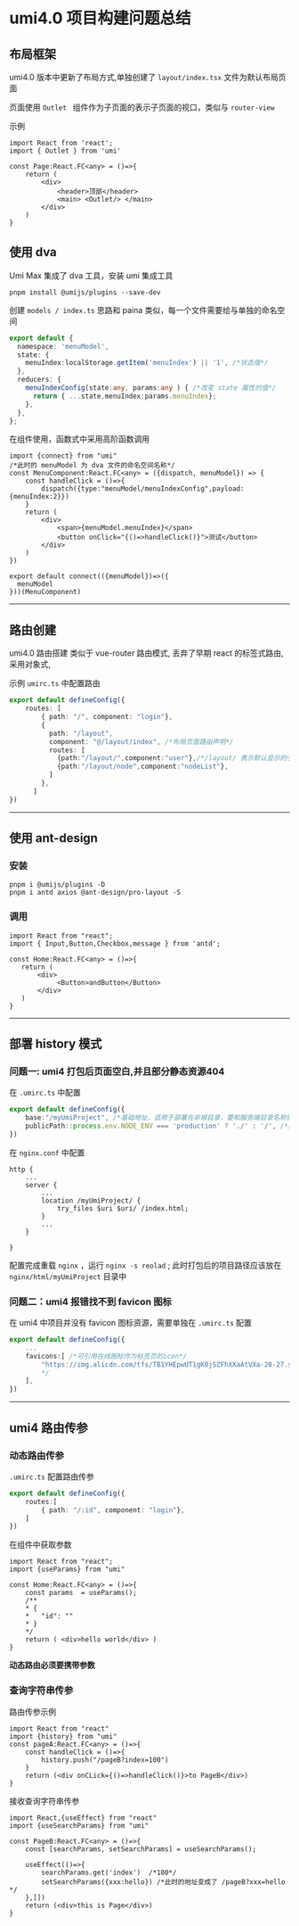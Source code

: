 # umi4.0 项目构建问题总结

## 布局框架

umi4.0 版本中更新了布局方式,单独创建了 `layout/index.tsx` 文件为默认布局页面     

页面使用 `Outlet ` 组件作为子页面的表示子页面的视口，类似与 `router-view`

示例 

```react
import React from 'react';
import { Outlet } from 'umi'

const Page:React.FC<any> = ()=>{
    return (
    	<div>
        	<header>顶部</header>
            <main> <Outlet/> </main>
        </div>
    )
}
```

## 使用 dva

Umi Max 集成了 dva 工具，安装 umi 集成工具

```shell
pnpm install @umijs/plugins --save-dev
```

创建 `models / index.ts` 思路和 paina 类似，每一个文件需要给与单独的命名空间

```ts
export default {
  namespace: 'menuModel',
  state: {
    menuIndex:localStorage.getItem('menuIndex') || '1', /*状态值*/
  },
  reducers: {
    menuIndexConfig(state:any, params:any ) { /*改变 state 属性的值*/
      return { ...state,menuIndex:params.menuIndex};
    },
  },
};
```

在组件使用，函数式中采用高阶函数调用

```react
import {connect} from "umi"
/*此时的 menuModel 为 dva 文件的命名空间名称*/
const MenuComponent:React.FC<any> = ({dispatch, menuModel}) => {
    const handleClick = ()=>{
        dispatch({type:"menuModel/menuIndexConfig",payload:{menuIndex:2}})
    }
	return (
    	<div>
        	<span>{menuModel.menuIndex}</span>
        	<button onClick="{()=>handleClick()}">测试</button>
        </div>
    )    
})

export default connect(({menuModel})=>({
  menuModel
}))(MenuComponent)
```

---

## 路由创建

umi4.0 路由搭建 类似于 vue-router 路由模式, 丢弃了早期 react 的标签式路由, 采用对象式, 

示例 `umirc.ts` 中配置路由

```ts
export default defineConfig({
    routes: [
        { path: "/", component: "login"},
        { 
          path: "/layout", 
          component: "@/layout/index", /*布局页面路由声明*/
          routes: [
            {path:"/layout/",component:"user"},/*/layout/ 表示默认显示的子路由*/
            {path:"/layout/node",component:"nodeList"},
          ]
        },
      ]
})
```

---

## 使用 ant-design 

### 安装

```shell
pnpm i @umijs/plugins -D
pnpm i antd axios @ant-design/pro-layout -S
```

### 调用

```react
import React from "react";
import { Input,Button,Checkbox,message } from 'antd';

const Home:React.FC<any> = ()=>{
   return (
       <div>
       		<Button>andButton</Button>
       </div>
   )
}

```

---

## 部署 history 模式

### 问题一: umi4 打包后页面空白,并且部分静态资源404

在 `.umirc.ts` 中配置

```ts
export default defineConfig({
    base:"/myUmiProject", /*基础地址，适用于部署在非根目录，要和服务端目录名称保持一致*/
    publicPath::process.env.NODE_ENV === 'production' ? './' : '/', /*用于解决部分静态资源404问题*/
})
```

在 `nginx.conf` 中配置

```nginx
http {
    ...
    server {
        ...
        location /myUmiProject/ {
            try_files $uri $uri/ /index.html;
		}
        ...
    }
   
}
```

配置完成重载 `nginx` ，运行  `nginx -s reolad`  ; 此时打包后的项目路径应该放在 `nginx/html/myUmiProject` 目录中

### 问题二：umi4 报错找不到 favicon 图标 

在 umi4 中项目并没有 favicon 图标资源，需要单独在 `.umirc.ts` 配置

```ts
export default defineConfig({
    ...
    favicons:[ /*可引用在线图标作为标签页的icon*/
        "https://img.alicdn.com/tfs/TB1YHEpwUT1gK0jSZFhXXaAtVXa-28-27.svg" /*该图标地址为 umi 官方图标
        */
    ],
})
```

---

## umi4 路由传参

### 动态路由传参

`.umirc.ts` 配置路由传参

```ts
export default defineConfig({
    routes:[
        { path: "/:id", component: "login"},
    ]
})
```

在组件中获取参数

```react
import React from "react";
import {useParams} from "umi"

const Home:React.FC<any> = ()=>{
    const params  = useParams();
    /**
    * {
    *   "id": ""
    * }
    */
    return ( <div>hello world</div> )
}
```

**动态路由必须要携带参数**

### 查询字符串传参

路由传参示例

```react
import React from "react"
import {history} from "umi"
const pageA:React.FC<any> = ()=>{
    const handleClick = ()=>{
        history.push("/pageB?index=100")
    }
    return (<div onCLick={()=>handleClick()}>to PageB</div>)
}
```

接收查询字符串传参

```react
import React,{useEffect} from "react"
import {useSearchParams} from "umi"

const PageB:React.FC<any> = ()=>{
    const [searchParams, setSearchParams] = useSearchParams();
	
    useEffect(()=>{
        searchParams.get('index')  /*100*/
        setSearchParams({xxx:hello}) /*此时的地址变成了 /pageB?xxx=hello  */
    },[])
    return (<div>this is Page</div>)
}
```





